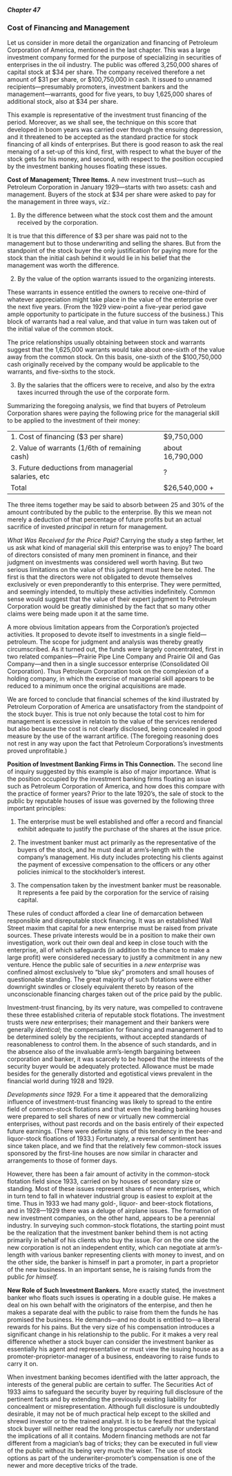 ##### Chapter 47

### Cost of Financing and Management

Let us consider in more detail the organization and financing of Petroleum Corporation of America, mentioned in the last chapter. This was a large investment company formed for the purpose of specializing in securities of enterprises in the oil industry. The public was offered 3,250,000 shares of capital stock at $34 per share. The company received therefore a net amount of $31 per share, or $100,750,000 in cash. It issued to unnamed recipients—presumably promoters, investment bankers and the management—warrants, good for five years, to buy 1,625,000 shares of additional stock, also at $34 per share.

This example is representative of the investment trust financing of the period. Moreover, as we shall see, the technique on this score that developed in boom years was carried over through the ensuing depression, and it threatened to be accepted as the standard practice for stock financing of all kinds of enterprises. But there is good reason to ask the real menaing of a set-up of this kind, first, with respect to what the buyer of the stock gets for his money, and second, with respect to the position occupied by the investment banking houses floating these issues.

**Cost of Management; Three Items.** A new investment trust—such as Petroleum Corporation in January 1929—starts with two assets: cash and management. Buyers of the stock at $34 per share were asked to pay for the management in three ways, *viz.:*

1. By the difference between what the stock cost them and the amount received by the corporation.

It is true that this difference of $3 per share was paid not to the management but to those underwriting and selling the shares. But from the standpoint of the stock buyer the only justification for paying more for the stock than the initial cash behind it would lie in his belief that the management was worth the difference.

2. By the value of the option warrants issued to the organizing interests.

These warrants in essence entitled the owners to receive one-third of whatever appreciation might take place in the value of the enterprise over the next five years. (From the 1929 view-point a five-year period gave ample opportunity to participate in the future success of the business.) This block of warrants had a real value, and that value in turn was taken out of the initial value of the common stock.

The price relationships usually obtaining between stock and warrants suggest that the 1,625,000 warrants would take about one-sixth of the value away from the common stock. On this basis, one-sixth of the $100,750,000 cash originally received by the company would be applicable to the warrants, and five-sixths to the stock.

3. By the salaries that the officers were to receive, and also by the extra taxes incurred through the use of the corporate form.

Summarizing the foregoing analysis, we find that buyers of Petroleum Corporation shares were paying the following price for the managerial skill to be applied to the investment of their money:

<table>
  <tr>
    <td>1. Cost of financing ($3 per share)</td>
    <td>$9,750,000</td>
  </tr>
  <tr>
    <td>2. Value of warrants (1/6th of remaining cash)</td>
    <td>about 16,790,000</td>
  </tr>
  <tr>
    <td>3. Future deductions from managerial salaries, etc</td>
    <td>?</td>
  </tr>
  <tr>
    <td>Total</td>
    <td>$26,540,000 +</td>
  </tr>
</table>

The three items together may be said to absorb between 25 and 30% of the amount contributed by the public to the enterprise. By this we mean not merely a deduction of that percentage of future profits but an actual sacrifice of invested *principal* in return for management.

*What Was Received for the Price Paid?* Carrying the study a step farther, let us ask what kind of managerial skill this enterprise was to enjoy? The board of directors consisted of many men prominent in finance, and their judgment on investments was considered well worth having. But two serious limitations on the value of this judgment must here be noted. The first is that the directors were not obligated to devote themselves exclusively or even preponderantly to this enterprise. They were permitted, and seemingly intended, to multiply these activities indefinitely. Common sense would suggest that the value of their expert judgment to Petroleum Corporation would be greatly diminished by the fact that so many other claims were being made upon it at the same time.

A more obvious limitation appears from the Corporation’s projected activities. It proposed to devote itself to investments in a single field—petroleum. The scope for judgment and analysis was thereby greatly circumscribed. As it turned out, the funds were largely concentrated, first in two related companies—Prairie Pipe Line Company and Prairie Oil and Gas Company—and then in a single successor enterprise (Consolidated Oil Corporation). Thus Petroleum Corporation took on the complexion of a holding company, in which the exercise of managerial skill appears to be reduced to a minimum once the original acquisitions are made.

We are forced to conclude that financial schemes of the kind illustrated by Petroleum Corporation of America are unsatisfactory from the standpoint of the stock buyer. This is true not only because the total cost to him for management is excessive in relatoin to the value of the services rendered but also because the cost is not clearly disclosed, being concealed in good measure by the use of the warrant artifice. (The foregoing reasoning does not rest in any way upon the fact that Petroleum Corporations’s investments proved unprofitable.)

**Position of Investment Banking Firms in This Connection.** The second line of inquiry suggested by this example is also of major importance. What is the position occupied by the investment banking firms floating an issue such as Petroleum Corporation of America, and how does this compare with the practice of former years? Prior to the late 1920’s, the sale of stock to the public by reputable houses of issue was governed by the following three important principles:

1. The enterprise must be well established and offer a record and financial exhibit adequate to justify the purchase of the shares at the issue price.

2. The investment banker must act primarily as the representative of the buyers of the stock, and he must deal at arm’s-length with the company’s management. His duty includes protecting his clients against the payment of excessive compensation to the officers or any other policies inimical to the stockholder’s interest.

3. The compensation taken by the investment banker must be reasonable. It represents a fee paid by the corporation for the service of raising capital.

These rules of conduct afforded a clear line of demarcation between responsible and disreputable stock financing. It was an established Wall Street maxim that capital for a new enterprise must be raised from private sources. These private interests would be in a position to make their own investigation, work out their own deal and keep in close touch with the enterprise, all of which safeguards (in addition to the chance to make a large profit) were considered necessary to justify a commitment in any new venture. Hence the public sale of securities in a *new enterprise* was confined almost exclusively to “blue sky” promoters and small houses of questionable standing. The great majority of such flotations were either downright swindles or closely equivalent thereto by reason of the unconscionable financing charges taken out of the price paid by the public.

Investment-trust financing, by its very nature, was compelled to contravene these three established criteria of reputable stock flotations. The investment trusts were *new* enterprises; their management and their bankers were generally *identical*; the compensation for financing and management had to be determined solely by the recipients, without accepted standards of reasonableness to control them. In the absence of such standards, and in the absence also of the invaluable arm’s-length bargaining between corporation and banker, it was scarcely to be hoped that the interests of the security buyer would be adequately protected. Allowance must be made besides for the generally distorted and egotistical views prevalent in the financial world during 1928 and 1929.

*Developments since 1929.* For a time it appeared that the demoralizing influence of investment-trust financing was likely to spread to the entire field of common-stock flotations and that even the leading banking houses were prepared to sell shares of new or virtually new commercial enterprises, without past records and on the basis entirely of their expected future earnings. (There were definite signs of this tendency in the beer-and liquor-stock floations of 1933.) Fortunately, a reversal of sentiment has since taken place, and we find that the relatively few common-stock issues sponsored by the first-line houses are now similar in character and arrangements to those of former days.

However, there has been a fair amount of activity in the common-stock flotation field since 1933, carried on by houses of secondary size or standing. Most of these issues represent shares of new enterprises, which in turn tend to fall in whatever industrial group is easiest to exploit at the time. Thus in 1933 we had many gold-, liquor- and beer-stock flotations, and in 1928—1929 there was a deluge of airplane issues. The formation of new investment companies, on the other hand, appears to be a perennial industry. In surveying such common-stock flotations, the starting point must be the realization that the investment banker behind them is not acting primarily in behalf of his clients who buy the issue. For on the one side the new corporation is not an independent entity, which can negotiate at arm’s-length with various banker representing clients with money to invest, and on the other side, the banker is himself in part a promoter, in part a proprietor of the new business. In an important sense, he is raising funds from the public *for himself.*

**New Role of Such Investment Bankers.** More exactly stated, the investment banker who floats such issues is operating in a double guise. He makes a deal on his own behalf with the originators of the enterpise, and then he makes a separate deal with the public to raise from them the funds he has promised the business. He demands—and no doubt is entitled to—a liberal rewards for his pains. But the very size of his compensation introduces a significant change in his relationship to the public. For it makes a very real difference whether a stock buyer can consider the investment banker as essentially his agent and representative or must view the issuing house as a promoter-proprietor-manager of a business, endeavoring to raise funds to carry it on.

When investment banking becomes identified with the latter approach, the interests of the general public are certain to suffer. The Securities Act of 1933 aims to safeguard the security buyer by requiring full disclosure of the pertinent facts and by extending the previously existing liability for concealment or misrepresentation. Although full disclosure is undoubtedly desirable, it may not be of much practical help except to the skilled and shrewd investor or to the trained analyst. It is to be feared that the typical stock buyer will neither read the long prospectus carefully nor understand the implications of all it contains. Modern financing methods are not far different from a magician’s bag of tricks; they can be executed in full view of the public without its being very much the wiser. The use of stock options as part of the underwriter-promoter’s compensation is one of the newer and more deceptive tricks of the trade.
